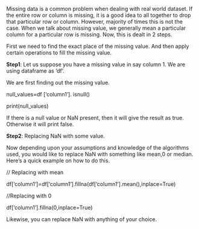 Missing data is a common problem when dealing with real world dataset. If the entire row or column is missing, it is a good idea to all together to drop that particular row or column. However, majority of times this is not the case. When we talk about missing value, we generally mean a particular column for a particular row is missing. Now, this is dealt in 2 steps.

First we need to find the exact place of the missing value. And then apply certain operations to fill the missing value.

**Step1**: Let us suppose you have a missing value in say column 1. We are using dataframe as ‘df’.

We are first finding out the missing value.

null_values=df [‘column1’]. isnull()

print(null_values)

If there is a null value or NaN present, then it will give the result as true. Otherwise it will print false.

**Step2**: Replacing NaN with some value.

Now depending upon your assumptions and knowledge of the algorithms used, you would like to replace NaN with something like mean,0 or median. Here’s a quick example on how to do this.

// Replacing with mean

df[‘column1’]=df[‘column1’].fillna(df[‘column1’].mean(),inplace=True)

//Replacing with 0

df[‘column1’].fillna(0,inplace=True)

Likewise, you can replace NaN with anything of your choice.

